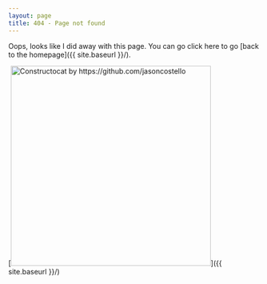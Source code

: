 ```yaml
---
layout: page
title: 404 - Page not found
---
```


Oops, looks like I did away with this page. You can go click here to go [back to the homepage]({{ site.baseurl }}/).

[<img src="{{ site.baseurl }}/images/404.jpg" alt="Constructocat by https://github.com/jasoncostello" style="width: 400px;"/>]({{ site.baseurl }}/)
